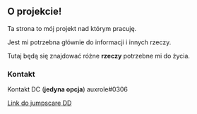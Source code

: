 ## O projekcie!

Ta strona to mój projekt nad którym pracuję.

Jest mi potrzebna głównie do informacji i innych rzeczy.

Tutaj będą się znajdować różne **rzeczy** potrzebne mi do życia.

### Kontakt

Kontakt DC (**jedyna opcja**) auxrole#0306



[Link do jumpscare DD](https://michaumiau.github.io/dd/scary/)

